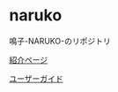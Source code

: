 # naruko
鳴子-NARUKO-のリポジトリ

[紹介ページ](https://xp-cloud.jp/naruko/)  

[ユーザーガイド](https://crosspower.github.io/naruko/)